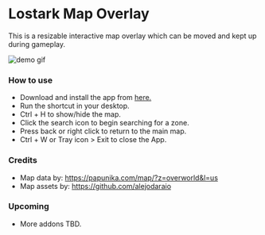# Lostark Map Overlay

This is a resizable interactive map overlay which can be moved and kept up during gameplay.

![demo gif](https://github.com/omiinaya/lostark-map-overlay/blob/master/demo.gif)

### How to use

- Download and install the app from [here.](https://github.com/omiinaya/lostark-map-overlay/releases/download/Release/LAMapOverlaySetup.exe)
- Run the shortcut in your desktop.
- Ctrl + H to show/hide the map.
- Click the search icon to begin searching for a zone.
- Press back or right click to return to the main map.
- Ctrl + W or Tray icon > Exit to close the App.

### Credits

- Map data by: https://papunika.com/map/?z=overworld&l=us
- Map assets by: https://github.com/alejodaraio

### Upcoming 
- More addons TBD.
